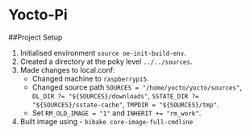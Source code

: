 # Yocto-Pi

##Project Setup
  1. Initialised environment `source oe-init-build-env`.
  2. Created a directory at the poky level `../../sources`.
  3. Made changes to local.conf:
     - Changed machine to `raspberrypi5`.
     - Changed source path `SOURCES = "/home/yocto/yocto/sources"`,
                           `DL_DIR ?= "${SOURCES}/downloads"`,
                           `SSTATE_DIR ?= "${SOURCES}/sstate-cache"`,
                           `TMPDIR = "${SOURCES}/tmp"`.
     - Set `RM_OLD_IMAGE = "1"` and `INHERIT += "rm_work"`.
   4. Built image using - `bibake core-image-full-cmdline` 
    

